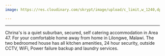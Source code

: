 ```yaml
---
image: https://res.cloudinary.com/skrypt/image/upload/c_limit,w_1240,dpr_auto,f_auto/v1583867271/chrinas/Living_Room_2_d1atm5.webp

---
```

***

Chrina's is a quiet suburban, secured, self catering accommodation in Area 47. For your comfortable home away from home in Lilongwe, Malawi. The two bedroomed house has all kitchen amenities, 24 hour security, outside CCTV, WiFi, Power failure backup and laundry services.